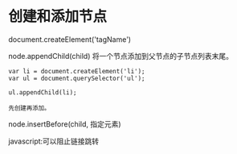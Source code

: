 # 创建和添加节点



document.createElement('tagName')



node.appendChild(child) 将一个节点添加到父节点的子节点列表末尾。



```
var li = document.createElement('li');
var ul = document.querySelector('ul');

ul.appendChild(li);

先创建再添加。
```



node.insertBefore(child, 指定元素)



javascript:可以阻止链接跳转